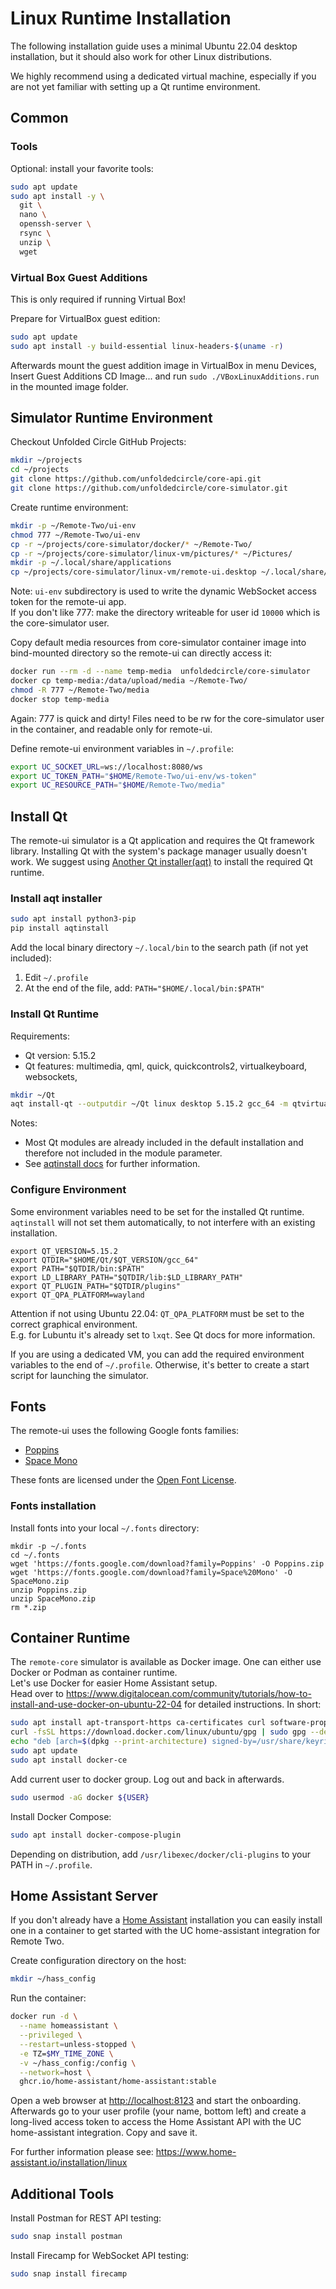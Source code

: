 # Linux Runtime Installation

The following installation guide uses a minimal Ubuntu 22.04 desktop installation, but it should also work for other
Linux distributions.

We highly recommend using a dedicated virtual machine, especially if you are not yet familiar with setting up a Qt
runtime environment.

## Common

### Tools

Optional: install your favorite tools:
```bash
sudo apt update
sudo apt install -y \
  git \
  nano \
  openssh-server \
  rsync \
  unzip \
  wget
```

### Virtual Box Guest Additions

This is only required if running Virtual Box!

Prepare for VirtualBox guest edition:
```bash
sudo apt update
sudo apt install -y build-essential linux-headers-$(uname -r)
```
Afterwards mount the guest addition image in VirtualBox in menu Devices, Insert Guest Additions CD Image... and run 
`sudo ./VBoxLinuxAdditions.run` in the mounted image folder. 

## Simulator Runtime Environment

Checkout Unfolded Circle GitHub Projects:
```bash
mkdir ~/projects
cd ~/projects
git clone https://github.com/unfoldedcircle/core-api.git
git clone https://github.com/unfoldedcircle/core-simulator.git
```

Create runtime environment:
```bash
mkdir -p ~/Remote-Two/ui-env
chmod 777 ~/Remote-Two/ui-env
cp -r ~/projects/core-simulator/docker/* ~/Remote-Two/
cp -r ~/projects/core-simulator/linux-vm/pictures/* ~/Pictures/
mkdir -p ~/.local/share/applications
cp ~/projects/core-simulator/linux-vm/remote-ui.desktop ~/.local/share/applications/
```

Note: `ui-env` subdirectory is used to write the dynamic WebSocket access token for the remote-ui app.  
If you don't like 777: make the directory writeable for user id `10000` which is the core-simulator user.

Copy default media resources from core-simulator container image into bind-mounted directory so the remote-ui can directly access it:
```bash
docker run --rm -d --name temp-media  unfoldedcircle/core-simulator
docker cp temp-media:/data/upload/media ~/Remote-Two/
chmod -R 777 ~/Remote-Two/media
docker stop temp-media
```

Again: 777 is quick and dirty! Files need to be rw for the core-simulator user in the container, and readable only for remote-ui.

Define remote-ui environment variables in `~/.profile`:
```bash
export UC_SOCKET_URL=ws://localhost:8080/ws
export UC_TOKEN_PATH="$HOME/Remote-Two/ui-env/ws-token"
export UC_RESOURCE_PATH="$HOME/Remote-Two/media"
```

## Install Qt

The remote-ui simulator is a Qt application and requires the Qt framework library. Installing Qt with the system's
package manager usually doesn't work. We suggest using [Another Qt installer(aqt)](https://github.com/miurahr/aqtinstall)
to install the required Qt runtime.

### Install aqt installer

```bash
sudo apt install python3-pip
pip install aqtinstall
```

Add the local binary directory `~/.local/bin` to the search path (if not yet included):

1. Edit `~/.profile`
2. At the end of the file, add: `PATH="$HOME/.local/bin:$PATH"`

### Install Qt Runtime

Requirements:
- Qt version: 5.15.2
- Qt features: multimedia, qml, quick, quickcontrols2, virtualkeyboard, websockets, 

```bash
mkdir ~/Qt
aqt install-qt --outputdir ~/Qt linux desktop 5.15.2 gcc_64 -m qtvirtualkeyboard
```

Notes:
- Most Qt modules are already included in the default installation and therefore not included in the module parameter.
- See [aqtinstall docs](https://aqtinstall.readthedocs.io/en/latest/getting_started.html) for further information.

### Configure Environment

Some environment variables need to be set for the installed Qt runtime. `aqtinstall` will not set them automatically, to
not interfere with an existing installation.

```
export QT_VERSION=5.15.2
export QTDIR="$HOME/Qt/$QT_VERSION/gcc_64"
export PATH="$QTDIR/bin:$PATH"
export LD_LIBRARY_PATH="$QTDIR/lib:$LD_LIBRARY_PATH"
export QT_PLUGIN_PATH="$QTDIR/plugins"
export QT_QPA_PLATFORM=wayland
```

Attention if not using Ubuntu 22.04: `QT_QPA_PLATFORM` must be set to the correct graphical environment.  
E.g. for Lubuntu it's already set to `lxqt`. See Qt docs for more information.

If you are using a dedicated VM, you can add the required environment variables to the end of `~/.profile`. Otherwise,
it's better to create a start script for launching the simulator.

## Fonts

The remote-ui uses the following Google fonts families:

- [Poppins](https://fonts.google.com/specimen/Poppins)
- [Space Mono](https://fonts.google.com/specimen/Space+Mono)

These fonts are licensed under the [Open Font License](https://scripts.sil.org/cms/scripts/page.php?site_id=nrsi&id=OFL).

### Fonts installation

Install fonts into your local `~/.fonts` directory:

```shell
mkdir -p ~/.fonts
cd ~/.fonts
wget 'https://fonts.google.com/download?family=Poppins' -O Poppins.zip
wget 'https://fonts.google.com/download?family=Space%20Mono' -O SpaceMono.zip
unzip Poppins.zip
unzip SpaceMono.zip
rm *.zip
```

## Container Runtime

The `remote-core` simulator is available as Docker image. One can either use Docker or Podman as container runtime.  
Let's use Docker for easier Home Assistant setup.  
Head over to <https://www.digitalocean.com/community/tutorials/how-to-install-and-use-docker-on-ubuntu-22-04> for
detailed instructions. In short:
```bash
sudo apt install apt-transport-https ca-certificates curl software-properties-common
curl -fsSL https://download.docker.com/linux/ubuntu/gpg | sudo gpg --dearmor -o /usr/share/keyrings/docker-archive-keyring.gpg
echo "deb [arch=$(dpkg --print-architecture) signed-by=/usr/share/keyrings/docker-archive-keyring.gpg] https://download.docker.com/linux/ubuntu $(lsb_release -cs) stable" | sudo tee /etc/apt/sources.list.d/docker.list > /dev/null
sudo apt update
sudo apt install docker-ce
```

Add current user to docker group. Log out and back in afterwards.
```bash
sudo usermod -aG docker ${USER}
```

Install Docker Compose:
```bash
sudo apt install docker-compose-plugin
```

Depending on distribution, add `/usr/libexec/docker/cli-plugins` to your PATH in `~/.profile`.

## Home Assistant Server

If you don't already have a [Home Assistant](https://www.home-assistant.io/) installation you can easily install one in
a container to get started with the UC home-assistant integration for Remote Two.

Create configuration directory on the host: 
```bash
mkdir ~/hass_config
```

Run the container:
```bash
docker run -d \
  --name homeassistant \
  --privileged \
  --restart=unless-stopped \
  -e TZ=$MY_TIME_ZONE \
  -v ~/hass_config:/config \
  --network=host \
  ghcr.io/home-assistant/home-assistant:stable
```

Open a web browser at <http://localhost:8123> and start the onboarding.  
Afterwards go to your user profile (your name, bottom left) and create a long-lived access token to access the
Home Assistant API with the UC home-assistant integration. Copy and save it.

For further information please see: <https://www.home-assistant.io/installation/linux>

## Additional Tools

Install Postman for REST API testing:
```bash
sudo snap install postman
```

Install Firecamp for WebSocket API testing:
```bash
sudo snap install firecamp
```

